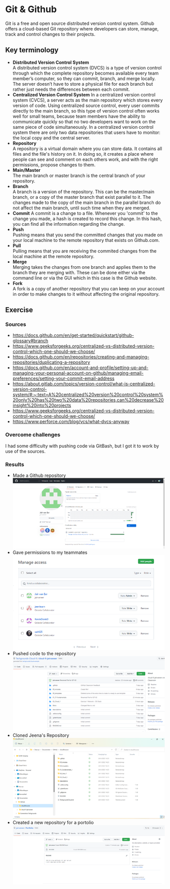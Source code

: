 # Git & Github
Git is a free and open source distributed version control system. Github offers a cloud-based Git repository where developers can store, manage, track and control changes to their projects.
## Key terminology
- **Distributed Version Control System**  
A distributed version control system (DVCS) is a type of version control through which the complete repository becomes available every team member’s computer, so they can commit, branch, and merge locally. The server doesn’t have to store a physical file for each branch but rather just needs the differences between each commit.
- **Centralized Version Control System**
In a centralized version control system (CVCS), a server acts as the main repository which stores every version of code. Using centralized source control, every user commits directly to the main branch, so this type of version control often works well for small teams, because team members have the ability to communicate quickly so that no two developers want to work on the same piece of code simultaneously. In a centralized version control system there are only two data repositories that users have to monitor: the local copy and the central server.
- **Repository**  
A repository is a virtual domain where you can store data. It contains all files and the file's history on it. In doing so, it creates a place where people can see and comment on each others work, and with the right permissions, propose changes to them.
- **Main/Master**  
The main branch or master branch is the central branch of your repository. 
- **Branch**  
A branch is a version of the repository. This can be the master/main branch, or a copy of the master branch that exist parallel to it. The changes made to the copy of the main branch in the parallel branch do not affect the main branch, until such time when they are merged.
- **Commit** 
A commit is a change to a file. Whenever you 'commit' to the change you made, a hash is created to record this change. In this hash,  you can find all the information regarding the change. 
- **Push**  
Pushing means that you send the committed changes that you made on your local machine to the remote repository that exists on Github.com.
- **Pull**  
Pulling means that you are receiving the commited changes from the local machine at the remote repository.
- **Merge**  
Merging takes the changes from one branch and applies them to the branch they are merging with. These can be done either via the command line or via the GUI which in this case is the Github website.
- **Fork**  
A fork is a copy of another repository that you can keep on your account in order to make changes to it without affecting the original repository.


## Exercise
### Sources  
- https://docs.github.com/en/get-started/quickstart/github-glossary#branch  
- https://www.geeksforgeeks.org/centralized-vs-distributed-version-control-which-one-should-we-choose/   
- https://docs.github.com/en/repositories/creating-and-managing-repositories/duplicating-a-repository  
- https://docs.github.com/en/account-and-profile/setting-up-and-managing-your-personal-account-on-github/managing-email-preferences/setting-your-commit-email-address
- https://about.gitlab.com/topics/version-control/what-is-centralized-version-control-system/#:~:text=A%20centralized%20version%20control%20system%20only%20has%20two%20data%20repositories,can%20decrease%20insight%20into%20projects  
- https://www.geeksforgeeks.org/centralized-vs-distributed-version-control-which-one-should-we-choose/
- https://www.perforce.com/blog/vcs/what-dvcs-anyway

### Overcome challenges
I had some difficulty with pushing code via GitBash, but I got it to work by use of the sources.

### Results
- Made a Github repository ![Github Repository Made](https://github.com/Techgrounds-Cloud-9/cloud-9-jairvaneer/blob/84c48204dab6c201d0e90d3c211fde3c7e7dc2fd/00_includes/Sprint%201/Screenshots%20Git/GIT-01%20-%20Git%20&%20Github/GIT-01%20Exercise%20%201%20-%20%231%20&%202_Account.png)
- Gave permissions to my teammates ![Permissions given to teammates](https://github.com/Techgrounds-Cloud-9/cloud-9-jairvaneer/blob/84c48204dab6c201d0e90d3c211fde3c7e7dc2fd/00_includes/Sprint%201/Screenshots%20Git/GIT-01%20-%20Git%20&%20Github/GIT-01%20Exercise%201%20-%20%233_Permissions.png) 
- Pushed code to the repository ![Code pushed to repository](https://github.com/Techgrounds-Cloud-9/cloud-9-jairvaneer/blob/84c48204dab6c201d0e90d3c211fde3c7e7dc2fd/00_includes/Sprint%201/Screenshots%20Git/GIT-01%20-%20Git%20&%20Github/GIT-01%20Exercise%201%20-%20%234_Push.png)  
- Cloned Jeena's Repository ![Cloned Jeena's Repository](https://github.com/Techgrounds-Cloud-9/cloud-9-jairvaneer/blob/84c48204dab6c201d0e90d3c211fde3c7e7dc2fd/00_includes/Sprint%201/Screenshots%20Git/GIT-01%20-%20Git%20&%20Github/GIT-01%20Exercise%201%20-%20%235_Clone_Jeena.png)  
- Created a new repository for a portolio ![Created a new repository for a portfolio](https://github.com/Techgrounds-Cloud-9/cloud-9-jairvaneer/blob/84c48204dab6c201d0e90d3c211fde3c7e7dc2fd/00_includes/Sprint%201/Screenshots%20Git/GIT-01%20-%20Git%20&%20Github/GIT-01%20Exercise%202%20-%20%231%20&%202_Portfolio.png)
